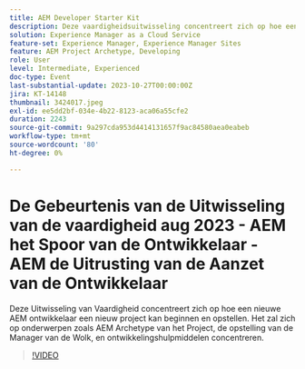 ```yaml
---
title: AEM Developer Starter Kit
description: Deze vaardigheidsuitwisseling concentreert zich op hoe een nieuwe AEM ontwikkelaar een nieuw project kan beginnen en opstellen. Het zal zich op onderwerpen zoals AEM Archetype van het Project, de opstelling van de Manager van de Wolk, en ontwikkelingshulpmiddelen concentreren.
solution: Experience Manager as a Cloud Service
feature-set: Experience Manager, Experience Manager Sites
feature: AEM Project Archetype, Developing
role: User
level: Intermediate, Experienced
doc-type: Event
last-substantial-update: 2023-10-27T00:00:00Z
jira: KT-14148
thumbnail: 3424017.jpeg
exl-id: ee5dd2bf-034e-4b22-8123-aca06a55cfe2
duration: 2243
source-git-commit: 9a297cda953d4414131657f9ac84580aea0eabeb
workflow-type: tm+mt
source-wordcount: '80'
ht-degree: 0%

---
```


# De Gebeurtenis van de Uitwisseling van de vaardigheid aug 2023 - AEM het Spoor van de Ontwikkelaar - AEM de Uitrusting van de Aanzet van de Ontwikkelaar

Deze Uitwisseling van Vaardigheid concentreert zich op hoe een nieuwe AEM ontwikkelaar een nieuw project kan beginnen en opstellen. Het zal zich op onderwerpen zoals AEM Archetype van het Project, de opstelling van de Manager van de Wolk, en ontwikkelingshulpmiddelen concentreren.

>[!VIDEO](https://video.tv.adobe.com/v/3424017/?learn=on)
